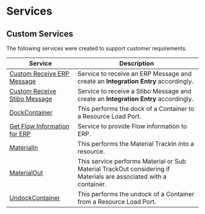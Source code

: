 # Services

## Custom Services

The following services were created to support customer requirements.

| Service                     | Description       |
| ------                    | ------            |
| [Custom Receive ERP Message](/AMSOsram/techspec>artifacts>services>CustomReceiveERPMessage) | Service to receive an ERP Message and create an **Integration Entry** accordingly. |
| [Custom Receive Stibo Message](/AMSOsram/techspec>artifacts>services>CustomReceiveStiboMessage) | Service to receive a Stibo Message and create an **Integration Entry** accordingly. |
| [DockContainer](/AMSOsram/techspec>artifacts>services>DockContainer) | This performs the dock of a Container to a Resource Load Port. |
| [Get Flow Information for ERP](/AMSOsram/techspec>artifacts>services>GetFlowInformationForERP) | Service to provide Flow information to ERP. |
| [MaterialIn](/AMSOsram/techspec>artifacts>services>MaterialIn) | This performs the Material TrackIn into a resource. |
| [MaterialOut](/AMSOsram/techspec>artifacts>services>MaterialOut) | This service performs Material or Sub Material TrackOut considering if Materials are associated with a container. |
| [UndockContainer](/AMSOsram/techspec>artifacts>services>UndockContainer) | This performs the undock of a Container from a Resource Load Port. |


